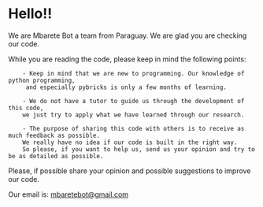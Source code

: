 
# Hello!!

We are Mbarete Bot a team from Paraguay. We are glad you are checking our code. 


While you are reading the code, please keep in mind the following points:

```
    - Keep in mind that we are new to programming. Our knowledge of python programming, 
     and especially pybricks is only a few months of learning.

    - We do not have a tutor to guide us through the development of this code, 
    we just try to apply what we have learned through our research.

    - The purpose of sharing this code with others is to receive as much feedback as possible. 
    We really have no idea if our code is built in the right way. 
    So please, if you want to help us, send us your opinion and try to be as detailed as possible.
 ```  




Please, if possible share your opinion and possible suggestions to improve our code.

Our email is: mbaretebot@gmail.com




